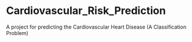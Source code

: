 # Cardiovascular_Risk_Prediction
A project for predicting the Cardiovascular Heart Disease (A Classification Problem)
